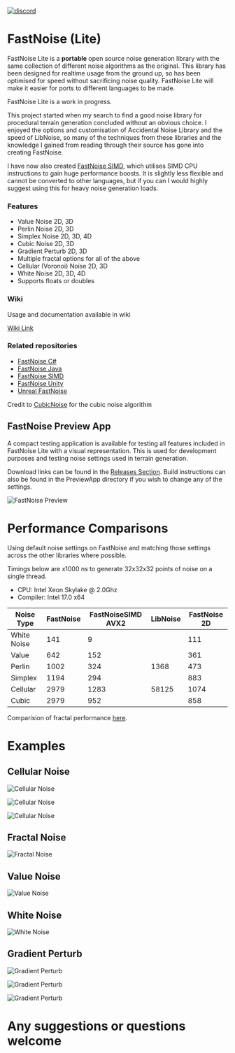 [![discord](https://img.shields.io/discord/703636892901441577?style=flat-square&logo=discord "Discord")](https://discord.gg/SHVaVfV)

# FastNoise (Lite)

FastNoise Lite is a **portable** open source noise generation library with the same collection of different noise algorithms as the original. This library has been designed for realtime usage from the ground up, so has been optimised for speed without sacrificing noise quality. FastNoise Lite will make it easier for ports to different languages to be made.

FastNoise Lite is a work in progress.

This project started when my search to find a good noise library for procedural terrain generation concluded without an obvious choice. I enjoyed the options and customisation of Accidental Noise Library and the speed of LibNoise, so many of the techniques from these libraries and the knowledge I gained from reading through their source has gone into creating FastNoise.

I have now also created [FastNoise SIMD](https://github.com/Auburns/FastNoiseSIMD), which utilises SIMD CPU instructions to gain huge performance boosts. It is slightly less flexible and cannot be converted to other languages, but if you can I would highly suggest using this for heavy noise generation loads.

### Features

- Value Noise 2D, 3D
- Perlin Noise 2D, 3D
- Simplex Noise 2D, 3D, 4D
- Cubic Noise 2D, 3D
- Gradient Perturb 2D, 3D
- Multiple fractal options for all of the above
- Cellular (Voronoi) Noise 2D, 3D
- White Noise 2D, 3D, 4D
- Supports floats or doubles

### Wiki

Usage and documentation available in wiki

[Wiki Link](https://github.com/Auburns/FastNoise/wiki)

### Related repositories

 - [FastNoise C#](https://github.com/Auburns/FastNoise_CSharp)
 - [FastNoise Java](https://github.com/Auburns/FastNoise_Java)
 - [FastNoise SIMD](https://github.com/Auburns/FastNoiseSIMD)
 - [FastNoise Unity](https://www.assetstore.unity3d.com/en/#!/content/70706)
 - [Unreal FastNoise](https://github.com/midgen/UnrealFastNoise)

Credit to [CubicNoise](https://github.com/jobtalle/CubicNoise) for the cubic noise algorithm

## FastNoise Preview App

A compact testing application is available for testing all features included in FastNoise Lite with a visual representation. This is used for development purposes and testing noise settings used in terrain generation.

Download links can be found in the [Releases Section](https://github.com/Auburns/FastNoise/releases). Build instructions can also be found in the PreviewApp directory if you wish to change any of the settings.

<!-- TODO: Update image -->
![FastNoise Preview](http://i.imgur.com/uG7Vepc.png)


# Performance Comparisons

Using default noise settings on FastNoise and matching those settings across the other libraries where possible.

Timings below are x1000 ns to generate 32x32x32 points of noise on a single thread.

- CPU: Intel Xeon Skylake @ 2.0Ghz
- Compiler: Intel 17.0 x64

| Noise Type  | FastNoise | FastNoiseSIMD AVX2 | LibNoise | FastNoise 2D |
|-------------|-----------|--------------------|----------|--------------|
| White Noise | 141       | 9                  |          | 111          |
| Value       | 642       | 152                |          | 361          |
| Perlin      | 1002      | 324                | 1368     | 473          |
| Simplex     | 1194      | 294                |          | 883          |
| Cellular    | 2979      | 1283               | 58125    | 1074         |
| Cubic       | 2979      | 952                |          | 858          |

Comparision of fractal performance [here](https://github.com/Auburns/FastNoiseSIMD/wiki/In-depth-SIMD-level).

# Examples

## Cellular Noise

![Cellular Noise](http://i.imgur.com/quAic8M.png)

![Cellular Noise](http://i.imgur.com/gAd9Y2t.png)

![Cellular Noise](http://i.imgur.com/7kJd4fA.png)

## Fractal Noise

![Fractal Noise](http://i.imgur.com/XqSD7eR.png)

## Value Noise

![Value Noise](http://i.imgur.com/X2lbFZR.png)

## White Noise

![White Noise](http://i.imgur.com/QIlYvyQ.png)

## Gradient Perturb

![Gradient Perturb](http://i.imgur.com/gOjc1u1.png)

![Gradient Perturb](http://i.imgur.com/ui045Bk.png)

![Gradient Perturb](http://i.imgur.com/JICFypT.png)


# Any suggestions or questions welcome
